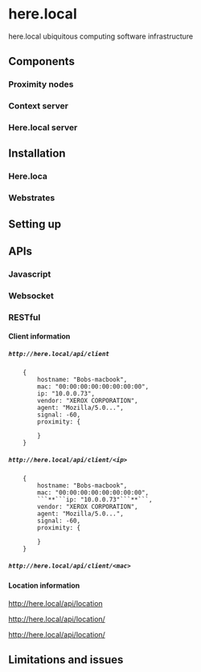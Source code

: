 # here.local
here.local ubiquitous computing software infrastructure


## Components

### Proximity nodes

### Context server

### Here.local server

## Installation

### Here.loca

### Webstrates

## Setting up

## APIs

### Javascript

### Websocket

### RESTful

#### Client information

##### `http://here.local/api/client`

```
    {
        hostname: "Bobs-macbook",
        mac: "00:00:00:00:00:00:00:00",
        ip: "10.0.0.73",
        vendor: "XEROX CORPORATION",
        agent: "Mozilla/5.0...",
        signal: -60,
        proximity: {
            
        }
    }
```

##### `http://here.local/api/client/<ip>`

```
    {
        hostname: "Bobs-macbook",
        mac: "00:00:00:00:00:00:00:00",
        ```**```ip: "10.0.0.73"```**```,
        vendor: "XEROX CORPORATION",
        agent: "Mozilla/5.0...",
        signal: -60,
        proximity: {
            
        }
    }
```
  
##### `http://here.local/api/client/<mac>`


#### Location information


http://here.local/api/location

http://here.local/api/location/<ip>
  
http://here.local/api/location/<mac>

## Limitations and issues
